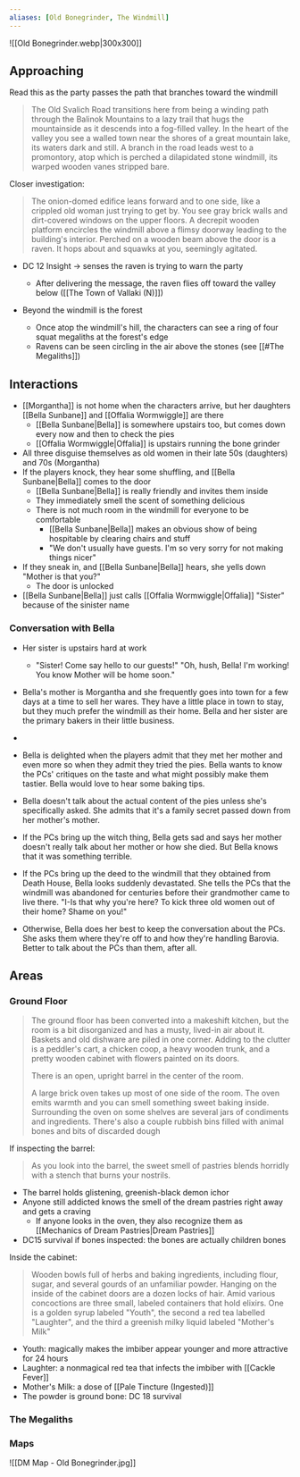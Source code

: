 ```yaml
---
aliases: [Old Bonegrinder, The Windmill]
---
```

![[Old Bonegrinder.webp|300x300]]

## Approaching
Read this as the party passes the path that branches toward the windmill

>The Old Svalich Road transitions here from being a winding path through the Balinok Mountains to a lazy trail that hugs the mountainside as it descends into a fog-filled valley. In the heart of the valley you see a walled town near the shores of a great mountain lake, its waters dark and still. A branch in the road leads west to a promontory, atop which is perched a dilapidated stone windmill, its warped wooden vanes stripped bare.

Closer investigation:
>The onion-domed edifice leans forward and to one side, like a crippled old woman just trying to get by. You see gray brick walls and dirt-covered windows on the upper floors. A decrepit wooden platform encircles the windmill above a flimsy doorway leading to the building's interior. Perched on a wooden beam above the door is a raven. It hops about and squawks at you, seemingly agitated.

- DC 12 Insight -> senses the raven is trying to warn the party
	- After delivering the message, the raven flies off toward the valley below ([[The Town of Vallaki (N)]])

- Beyond the windmill is the forest
	- Once atop the windmill's hill, the characters can see a ring of four squat megaliths at the forest's edge
	- Ravens can be seen circling in the air above the stones (see [[#The Megaliths]])

## Interactions
- [[Morgantha]] is not home when the characters arrive, but her daughters [[Bella Sunbane]] and [[Offalia Wormwiggle]] are there
	- [[Bella Sunbane|Bella]] is somewhere upstairs too, but comes down every now and then to check the pies
	- [[Offalia Wormwiggle|Offalia]] is upstairs running the bone grinder
- All three disguise themselves as old women in their late 50s (daughters) and 70s (Morgantha)
- If the players knock, they hear some shuffling, and [[Bella Sunbane|Bella]] comes to the door
	- [[Bella Sunbane|Bella]] is really friendly and invites them inside
	- They immediately smell the scent of something delicious
	- There is not much room in the windmill for everyone to be comfortable
		- [[Bella Sunbane|Bella]] makes an obvious show of being hospitable by clearing chairs and stuff
		- "We don't usually have guests. I'm so very sorry for not making things nicer"
- If they sneak in, and [[Bella Sunbane|Bella]] hears, she yells down "Mother is that you?"
	- The door is unlocked
- [[Bella Sunbane|Bella]] just calls [[Offalia Wormwiggle|Offalia]] "Sister" because of the sinister name

### Conversation with Bella
- Her sister is upstairs hard at work
	- "Sister! Come say hello to our guests!" "Oh, hush, Bella! I'm working! You know Mother will be home soon."
- Bella's mother is Morgantha and she frequently goes into town for a few days at a time to sell her wares. They have a little place in town to stay, but they much prefer the windmill as their home. Bella and her sister are the primary bakers in their little business.
-
- Bella is delighted when the players admit that they met her mother and even more so when they admit they tried the pies. Bella wants to know the PCs' critiques on the taste and what might possibly make them tastier. Bella would love to hear some baking tips.
    
- Bella doesn't talk about the actual content of the pies unless she's specifically asked. She admits that it's a family secret passed down from her mother's mother.
    
- If the PCs bring up the witch thing, Bella gets sad and says her mother doesn't really talk about her mother or how she died. But Bella knows that it was something terrible.
    
- If the PCs bring up the deed to the windmill that they obtained from Death House, Bella looks suddenly devastated. She tells the PCs that the windmill was abandoned for centuries before their grandmother came to live there. "I-Is that why you're here? To kick three old women out of their home? Shame on you!"
    
- Otherwise, Bella does her best to keep the conversation about the PCs. She asks them where they're off to and how they're handling Barovia. Better to talk about the PCs than them, after all.

## Areas
### Ground Floor
>The ground floor has been converted into a makeshift kitchen, but the room is a bit disorganized and has a musty, lived-in air about it. Baskets and old dishware are piled in one corner. Adding to the clutter is a peddler's cart, a chicken coop, a heavy wooden trunk, and a pretty wooden cabinet with flowers painted on its doors.
>
>There is an open, upright barrel in the center of the room.
>
>A large brick oven takes up most of one side of the room. The oven emits warmth and you can smell something sweet baking inside. Surrounding the oven on some shelves are several jars of condiments and ingredients. There's also a couple rubbish bins filled with animal bones and bits of discarded dough

If inspecting the barrel:
>As you look into the barrel, the sweet smell of pastries blends horridly with a stench that burns your nostrils.

- The barrel holds glistening, greenish-black demon ichor
- Anyone still addicted knows the smell of the dream pastries right away and gets a craving
	- If anyone looks in the oven, they also recognize them as [[Mechanics of Dream Pastries|Dream Pastries]]
- DC15 survival if bones inspected: the bones are actually children bones

Inside the cabinet:
>Wooden bowls full of herbs and baking ingredients, including flour, sugar, and several gourds of an unfamiliar powder. Hanging on the inside of the cabinet doors are a dozen locks of hair. Amid various concoctions are three small, labeled containers that hold elixirs. One is a golden syrup labeled "Youth", the second a red tea labelled "Laughter", and the third a greenish milky liquid labeled "Mother's Milk"

- Youth: magically makes the imbiber appear younger and more attractive for 24 hours
- Laughter:  a nonmagical red tea that infects the imbiber with [[Cackle Fever]]
- Mother's Milk: a dose of [[Pale Tincture (Ingested)]]
- The powder is ground bone: DC 18 survival


### The Megaliths

### Maps
![[DM Map - Old Bonegrinder.jpg]]